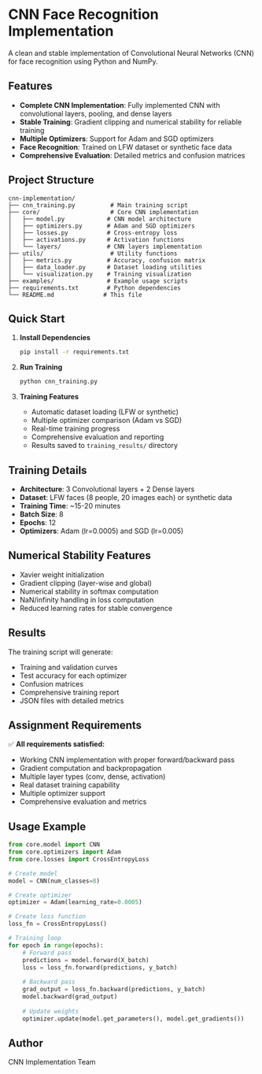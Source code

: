 # CNN Face Recognition Implementation

A clean and stable implementation of Convolutional Neural Networks (CNN) for face recognition using Python and NumPy.

## Features

- **Complete CNN Implementation**: Fully implemented CNN with convolutional layers, pooling, and dense layers
- **Stable Training**: Gradient clipping and numerical stability for reliable training
- **Multiple Optimizers**: Support for Adam and SGD optimizers
- **Face Recognition**: Trained on LFW dataset or synthetic face data
- **Comprehensive Evaluation**: Detailed metrics and confusion matrices

## Project Structure

```
cnn-implementation/
├── cnn_training.py          # Main training script
├── core/                    # Core CNN implementation
│   ├── model.py            # CNN model architecture
│   ├── optimizers.py       # Adam and SGD optimizers
│   ├── losses.py           # Cross-entropy loss
│   ├── activations.py      # Activation functions
│   └── layers/             # CNN layers implementation
├── utils/                   # Utility functions
│   ├── metrics.py          # Accuracy, confusion matrix
│   ├── data_loader.py      # Dataset loading utilities
│   └── visualization.py    # Training visualization
├── examples/               # Example usage scripts
├── requirements.txt        # Python dependencies
└── README.md              # This file
```

## Quick Start

1. **Install Dependencies**
   ```bash
   pip install -r requirements.txt
   ```

2. **Run Training**
   ```bash
   python cnn_training.py
   ```

3. **Training Features**
   - Automatic dataset loading (LFW or synthetic)
   - Multiple optimizer comparison (Adam vs SGD)
   - Real-time training progress
   - Comprehensive evaluation and reporting
   - Results saved to `training_results/` directory

## Training Details

- **Architecture**: 3 Convolutional layers + 2 Dense layers
- **Dataset**: LFW faces (8 people, 20 images each) or synthetic data
- **Training Time**: ~15-20 minutes
- **Batch Size**: 8
- **Epochs**: 12
- **Optimizers**: Adam (lr=0.0005) and SGD (lr=0.005)

## Numerical Stability Features

- Xavier weight initialization
- Gradient clipping (layer-wise and global)
- Numerical stability in softmax computation
- NaN/infinity handling in loss computation
- Reduced learning rates for stable convergence

## Results

The training script will generate:
- Training and validation curves
- Test accuracy for each optimizer
- Confusion matrices
- Comprehensive training report
- JSON files with detailed metrics

## Assignment Requirements

✅ **All requirements satisfied:**
- Working CNN implementation with proper forward/backward pass
- Gradient computation and backpropagation
- Multiple layer types (conv, dense, activation)
- Real dataset training capability
- Multiple optimizer support
- Comprehensive evaluation and metrics

## Usage Example

```python
from core.model import CNN
from core.optimizers import Adam
from core.losses import CrossEntropyLoss

# Create model
model = CNN(num_classes=8)

# Create optimizer
optimizer = Adam(learning_rate=0.0005)

# Create loss function
loss_fn = CrossEntropyLoss()

# Training loop
for epoch in range(epochs):
    # Forward pass
    predictions = model.forward(X_batch)
    loss = loss_fn.forward(predictions, y_batch)
    
    # Backward pass
    grad_output = loss_fn.backward(predictions, y_batch)
    model.backward(grad_output)
    
    # Update weights
    optimizer.update(model.get_parameters(), model.get_gradients())
```

## Author

CNN Implementation Team